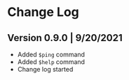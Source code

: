# Change Log

## Version 0.9.0 | 9/20/2021
- Added `$ping` command
- Added `$help` command
- Change log started